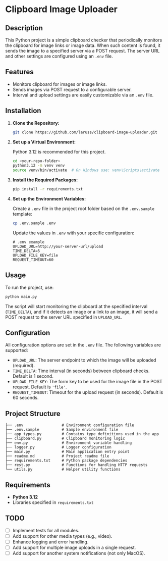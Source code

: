 # Clipboard Image Uploader

## Description
This Python project is a simple clipboard checker that periodically monitors the clipboard for image links or image data. When such content is found, it sends the image to a specified server via a POST request. The server URL and other settings are configured using an `.env` file.

## Features
- Monitors clipboard for images or image links.
- Sends images via POST request to a configurable server.
- Interval and upload settings are easily customizable via an `.env` file.

## Installation

1. **Clone the Repository:**

   ```bash
   git clone https://github.com/laruss/clipboard-image-uploader.git
   ```

2. **Set up a Virtual Environment:**

   Python 3.12 is recommended for this project.

   ```bash
   cd <your-repo-folder>
   python3.12 -m venv venv
   source venv/bin/activate  # On Windows use: venv\Scripts\activate
   ```

3. **Install the Required Packages:**

   ```bash
   pip install -r requirements.txt
   ```

4. **Set up the Environment Variables:**

   Create a `.env` file in the project root folder based on the `.env.sample` template:

   ```bash
   cp .env.sample .env
   ```

   Update the values in `.env` with your specific configuration:

   ```plaintext
   # .env example
   UPLOAD_URL=http://your-server-url/upload
   TIME_DELTA=5
   UPLOAD_FILE_KEY=file
   REQUEST_TIMEOUT=60
   ```

## Usage

To run the project, use:

```bash
python main.py
```

The script will start monitoring the clipboard at the specified interval (`TIME_DELTA`), and if it detects an image or a link to an image, it will send a POST request to the server URL specified in `UPLOAD_URL`.

## Configuration

All configuration options are set in the `.env` file. The following variables are supported:

- `UPLOAD_URL`: The server endpoint to which the image will be uploaded (required).
- `TIME_DELTA`: Time interval (in seconds) between clipboard checks. Default is 1 second.
- `UPLOAD_FILE_KEY`: The form key to be used for the image file in the POST request. Default is `'file'`.
- `REQUEST_TIMEOUT`: Timeout for the upload request (in seconds). Default is 60 seconds.

## Project Structure

```
├── .env                 # Environment configuration file
├── .env.sample          # Sample environment file
├── app_types.py         # Contains type definitions used in the app
├── clipboard.py         # Clipboard monitoring logic
├── env.py               # Environment variable handling
├── logger.py            # Logger configuration
├── main.py              # Main application entry point
├── readme.md            # Project readme file
├── requirements.txt     # Python package dependencies
├── rest.py              # Functions for handling HTTP requests
└── utils.py             # Helper utility functions
```

## Requirements
- **Python 3.12**
- Libraries specified in `requirements.txt`

## TODO
- [ ] Implement tests for all modules.
- [ ] Add support for other media types (e.g., video).
- [ ] Enhance logging and error handling.
- [ ] Add support for multiple image uploads in a single request.
- [ ] Add support for another system notifications (not only MacOS).
